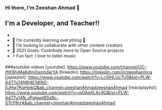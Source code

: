 ### Hi there, I'm Zeeshan Ahmad 👋

## I'm a Developer, and Teacher!!

-
- 🌱 I’m currently learning everything 🤣
- 👯 I’m looking to collaborate with other content creators
- 🥅 2021 Goals: Contribute more to Open Source projects
- ⚡ Fun fact: I love to listen music

###youtube videos
[youtube]: https://www.youtube.com/channel/UC-ifIXWvMa8dIm0wnhdarYA
[linkedin]: https://linkedin.com/in/zeeshanmca
[jsplaylist]: https://www.youtube.com/watch?v=Lc0lHLUc7U0&list=PLW-A4T7u14N9l4E1dfAD-5JHw7KqHjekQ&ab_channel=zeeshanAhmadzeeshanAhmad
[reactplaylist]: https://www.youtube.com/watch?v=iqOApXLAc9Q&list=PLW-A4T7u14N_vPalgwtBSxBc-STcY8rz4&ab_channel=zeeshanAhmadzeeshanAhmad
